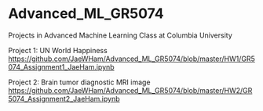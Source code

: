 # Advanced_ML_GR5074
Projects in Advanced Machine Learning Class at Columbia University

Project 1: UN World Happiness
https://github.com/JaeWHam/Advanced_ML_GR5074/blob/master/HW1/GR5074_Assignment1_JaeHam.ipynb

Project 2: Brain tumor diagnostic MRI image
https://github.com/JaeWHam/Advanced_ML_GR5074/blob/master/HW2/GR5074_Assignment2_JaeHam.ipynb
